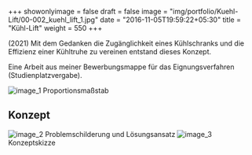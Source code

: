 +++
showonlyimage = false
draft = false
image = "img/portfolio/Kuehl-Lift/00-002_kuehl_lift_1.jpg"
date = "2016-11-05T19:59:22+05:30"
title = "Kühl-Lift"
weight = 550
+++

(2021) Mit dem Gedanken die Zugänglichkeit eines Kühlschranks und die Effizienz einer Kühltruhe zu vereinen entstand dieses Konzept.

Eine Arbeit aus meiner Bewerbungsmappe für das Eignungsverfahren (Studienplatzvergabe).
<!--more-->
![image_1][1]
Proportionsmaßstab

## Konzept
![image_2][2]
Problemschilderung und Lösungsansatz
![image_3][3]
Konzeptskizze


[1]: /img/portfolio/Kuehl-Lift/00-002_kuehl_lift_4.jpg
[2]: /img/portfolio/Kuehl-Lift/00-002_kuehl_lift_2.jpg
[3]: /img/portfolio/Kuehl-Lift/00-002_kuehl_lift_3.jpg
